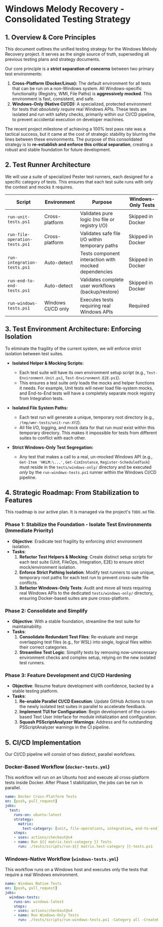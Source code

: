 # Windows Melody Recovery - Consolidated Testing Strategy

## 1. Overview & Core Principles

This document outlines the unified testing strategy for the Windows Melody Recovery project. It serves as the single source of truth, superseding all previous testing plans and strategy documents.

Our core principle is a **strict separation of concerns** between two primary test environments:
1.  **Cross-Platform (Docker/Linux):** The default environment for all tests that can be run on a non-Windows system. All Windows-specific functionality (Registry, WMI, File Paths) is **aggressively mocked**. This environment is fast, consistent, and safe.
2.  **Windows-Only (Native CI/CD):** A specialized, protected environment for tests that *absolutely require* real Windows APIs. These tests are isolated and run with safety checks, primarily within our CI/CD pipeline, to prevent accidental execution on developer machines.

The recent project milestone of achieving a 100% test pass rate was a tactical success, but it came at the cost of strategic stability by blurring the lines between these environments. The purpose of this consolidated strategy is to **re-establish and enforce this critical separation**, creating a robust and stable foundation for future development.

## 2. Test Runner Architecture

We will use a suite of specialized Pester test runners, each designed for a specific category of tests. This ensures that each test suite runs with only the context and mocks it requires.

| Script | Environment | Purpose | Windows-Only Tests |
|---|---|---|---|
| `run-unit-tests.ps1` | Cross-platform | Validates pure logic (no file or registry I/O) | Skipped in Docker |
| `run-file-operation-tests.ps1` | Cross-platform | Validates safe file I/O within temporary paths | Skipped in Docker |
| `run-integration-tests.ps1` | Auto-detect | Tests component interaction with mocked dependencies | Skipped in Docker |
| `run-end-to-end-tests.ps1` | Auto-detect | Validates complete user workflows (backup/restore) | Skipped in Docker |
| `run-windows-tests.ps1` | Windows CI/CD only | Executes tests requiring real Windows APIs | Required |

## 3. Test Environment Architecture: Enforcing Isolation

To eliminate the fragility of the current system, we will enforce strict isolation between test suites.

*   **Isolated Helper & Mocking Scripts:**
    *   Each test suite will have its own environment setup script (e.g., `Test-Environment.Unit.ps1`, `Test-Environment.E2E.ps1`).
    *   This ensures a test suite *only* loads the mocks and helper functions it needs. For example, Unit tests will never load file-system mocks, and End-to-End tests will have a completely separate mock registry from Integration tests.

*   **Isolated File System Paths:**
    *   Each test run will generate a unique, temporary root directory (e.g., `/tmp/wmr-tests/unit-run-XYZ`).
    *   All file I/O, logging, and mock data for that run *must* exist within this temporary directory. This makes it impossible for tests from different suites to conflict with each other.

*   **Strict Windows-Only Test Segregation:**
    *   Any test that makes a call to a real, un-mocked Windows API (e.g., `Get-Item 'HKLM:\...'`, `Get-CimInstance`, `Register-ScheduledTask`) must reside in the `tests/windows-only/` directory and be executed *only* by the `run-windows-tests.ps1` runner within the Windows CI/CD pipeline.

## 4. Strategic Roadmap: From Stabilization to Features

This roadmap is our active plan. It is managed via the project's `TODO.md` file.

### **Phase 1: Stabilize the Foundation - Isolate Test Environments (Immediate Priority)**

*   **Objective**: Eradicate test fragility by enforcing strict environment isolation.
*   **Tasks**:
    1.  **Refactor Test Helpers & Mocking**: Create distinct setup scripts for each test suite (Unit, FileOps, Integration, E2E) to ensure strict mock/environment isolation.
    2.  **Enforce Strict Pathing Isolation**: Modify test runners to use unique, temporary root paths for each test run to prevent cross-suite file conflicts.
    3.  **Refactor Windows-Only Tests**: Audit and move all tests requiring real Windows APIs to the dedicated `tests/windows-only/` directory, ensuring Docker-based suites are pure cross-platform.

### **Phase 2: Consolidate and Simplify**

*   **Objective**: With a stable foundation, streamline the test suite for maintainability.
*   **Tasks**:
    1.  **Consolidate Redundant Test Files**: Re-evaluate and merge overlapping test files (e.g., for WSL) into single, logical files within their correct categories.
    2.  **Streamline Test Logic**: Simplify tests by removing now-unnecessary environment checks and complex setup, relying on the new isolated test runners.

### **Phase 3: Feature Development and CI/CD Hardening**

*   **Objective**: Resume feature development with confidence, backed by a stable testing platform.
*   **Tasks**:
    1.  **Re-enable Parallel CI/CD Execution**: Update GitHub Actions to run the newly isolated test suites in parallel to accelerate feedback.
    2.  **Implement TUI for Configuration**: Begin development of the curses-based Text User Interface for module initialization and configuration.
    3.  **Squash PSScriptAnalyzer Warnings**: Address and fix outstanding PSScriptAnalyzer warnings in the CI pipeline.

## 5. CI/CD Implementation

Our CI/CD pipeline will consist of two distinct, parallel workflows.

### Docker-Based Workflow (`docker-tests.yml`)

This workflow will run on an Ubuntu host and execute all cross-platform tests inside Docker. After Phase 1 stabilization, the jobs can be run in parallel.

```yaml
name: Docker Cross-Platform Tests
on: [push, pull_request]
jobs:
  test:
    runs-on: ubuntu-latest
    strategy:
      matrix:
        test-category: [unit, file-operations, integration, end-to-end]
    steps:
    - uses: actions/checkout@v4
    - name: Run ${{ matrix.test-category }} Tests
      run: ./tests/scripts/run-${{ matrix.test-category }}-tests.ps1
```

### Windows-Native Workflow (`windows-tests.yml`)

This workflow runs on a Windows host and executes only the tests that require a real Windows environment.

```yaml
name: Windows Native Tests
on: [push, pull_request]
jobs:
  windows-tests:
    runs-on: windows-latest
    steps:
    - uses: actions/checkout@v4
    - name: Run Windows-Only Tests
      run: ./tests/scripts/run-windows-tests.ps1 -Category all -CreateRestorePoint
```
